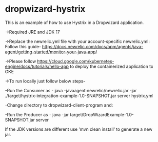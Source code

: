dropwizard-hystrix
==================

This is an example of how to use Hystrix in a Dropwizard application. 


->Required JRE and JDK 17


->Replace the newrelic.yml file with your account-specific newrelic.yml: Follow this guide- https://docs.newrelic.com/docs/apm/agents/java-agent/getting-started/monitor-your-java-app/ 


->Please follow https://cloud.google.com/kubernetes-engine/docs/tutorials/hello-app to deploy the containerized application to GKE 

->To run locally just follow below steps-

-Run the Consumer as - java -javaagent:newrelic/newrelic.jar -jar ./target/hystrix-integration-example-1.0-SNAPSHOT.jar server hystrix.yml

-Change directory to dropwizard-client-program and:

-Run the Producer as - java -jar target/DropWizardExample-1.0-SNAPSHOT.jar server

If the JDK versions are different use 'mvn clean install' to generate a new jar.
